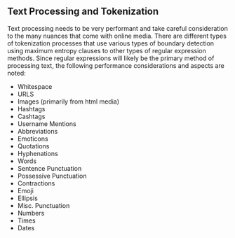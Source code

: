 ## Text Processing and Tokenization

Text processing needs to be very performant and take careful consideration to the many nuances that come with online media. There are different types of tokenization processes that use various types of boundary detection using maximum entropy clauses to other types of regular expression methods. Since regular expressions will likely be the primary method of processing text, the following performance considerations and aspects are noted:

* Whitespace
* URLS
* Images (primarily from html media)
* Hashtags
* Cashtags
* Username Mentions
* Abbreviations
* Emoticons
* Quotations
* Hyphenations
* Words
* Sentence Punctuation
* Possessive Punctuation
* Contractions
* Emoji
* Ellipsis
* Misc. Punctuation
* Numbers
* Times
* Dates

